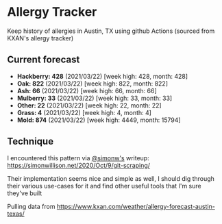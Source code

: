 # Allergy Tracker

Keep history of allergies in Austin, TX using github Actions (sourced from KXAN's allergy tracker)

## Current forecast
<!-- INJECT FORECAST -->
- **Hackberry: 428** (2021/03/22)  [week high: 428, month: 428]
- **Oak: 822** (2021/03/22)  [week high: 822, month: 822]
- **Ash: 66** (2021/03/22)  [week high: 66, month: 66]
- **Mulberry: 33** (2021/03/22)  [week high: 33, month: 33]
- **Other: 22** (2021/03/22)  [week high: 22, month: 22]
- **Grass: 4** (2021/03/22)  [week high: 4, month: 4]
- **Mold: 874** (2021/03/22)  [week high: 4449, month: 15794]
<!-- END INJECT FORECAST -->

## Technique

I encountered this pattern via [@simonw's](https://github.com/simonw) writeup: https://simonwillison.net/2020/Oct/9/git-scraping/

Their implementation seems nice and simple as well, I should dig through their various use-cases for it and find other useful tools that I'm sure they've built

Pulling data from https://www.kxan.com/weather/allergy-forecast-austin-texas/
